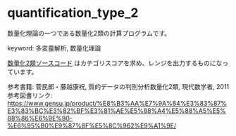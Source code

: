 # quantification_type_2
数量化理論の一つである数量化2類の計算プログラムです。

keyword: 多変量解析, 数量化理論

[数量化2類ソースコード](/quantification_type_2.ipynb)
はカテゴリスコアを求め、レンジを出力するものになっています。

参考書籍: 菅民郎・藤越康祝, 質的データの判別分析数量化2類, 現代数学者, 2011
参考図書リンク: https://www.gensu.jp/product/%E8%B3%AA%E7%9A%84%E3%83%87%E3%83%BC%E3%82%BF%E3%81%AE%E5%88%A4%E5%88%A5%E5%88%86%E6%9E%90-%E6%95%B0%E9%87%8F%E5%8C%962%E9%A1%9E/
